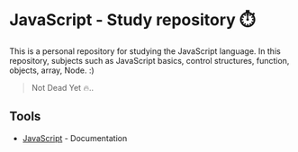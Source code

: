 # JavaScript - Study repository ⏱️

This is a personal repository for studying the JavaScript language. In this repository, subjects such as JavaScript basics, control structures, function, objects, array, Node. :)

> Not Dead Yet 🔥..

## Tools

- [JavaScript](https://developer.mozilla.org/en-US/docs/Web/JavaScript) - Documentation
